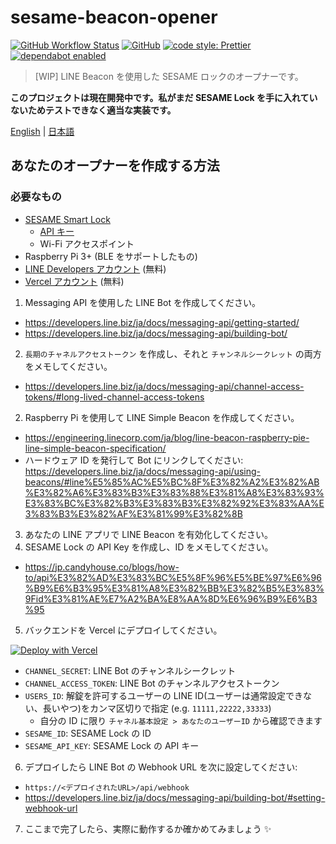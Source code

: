# sesame-beacon-opener

[![GitHub Workflow Status](https://img.shields.io/github/workflow/status/nzws/sesame-beacon-opener/Node%20CI?style=for-the-badge)](https://github.com/nzws/sesame-beacon-opener/actions)
[![GitHub](https://img.shields.io/github/license/nzws/sesame-beacon-opener?style=for-the-badge)](#license)
[![code style: Prettier](https://img.shields.io/badge/code_style-prettier-ff69b4.svg?style=for-the-badge&logo=prettier)](https://prettier.io/)
[![dependabot enabled](https://img.shields.io/badge/dependabot-enabled-0366D6.svg?style=for-the-badge&logo=dependabot)](https://github.com/nzws/sesame-beacon-opener/pulls?utf8=%E2%9C%93&q=is%3Apr+label%3Adependencies+)

> [WIP] LINE Beacon を使用した SESAME ロックのオープナーです。

**このプロジェクトは現在開発中です。私がまだ SESAME Lock を手に入れていないためテストできなく適当な実装です。**

[English](https://github.com/nzws/sesame-beacon-opener/blob/master/README.md) | [日本語](https://github.com/nzws/sesame-beacon-opener/blob/master/README.ja.md)

## あなたのオープナーを作成する方法

### 必要なもの

- [SESAME Smart Lock](https://jp.candyhouse.co/)
  - [API キー](https://jp.candyhouse.co/blogs/how-to/api%E3%82%AD%E3%83%BC%E5%8F%96%E5%BE%97%E6%96%B9%E6%B3%95%E3%81%A8%E3%82%BB%E3%82%B5%E3%83%9Fid%E3%81%AE%E7%A2%BA%E8%AA%8D%E6%96%B9%E6%B3%95)
  - Wi-Fi アクセスポイント
- Raspberry Pi 3+ (BLE をサポートしたもの)
- [LINE Developers アカウント](https://developers.line.biz/) (無料)
- [Vercel アカウント](https://vercel.com/) (無料)

1. Messaging API を使用した LINE Bot を作成してください。

- https://developers.line.biz/ja/docs/messaging-api/getting-started/
- https://developers.line.biz/ja/docs/messaging-api/building-bot/

2. `長期のチャネルアクセストークン` を作成し、それと `チャンネルシークレット` の両方をメモしてください。

- https://developers.line.biz/ja/docs/messaging-api/channel-access-tokens/#long-lived-channel-access-tokens

2. Raspberry Pi を使用して LINE Simple Beacon を作成してください。

- https://engineering.linecorp.com/ja/blog/line-beacon-raspberry-pie-line-simple-beacon-specification/
- ハードウェア ID を発行して Bot にリンクしてください: https://developers.line.biz/ja/docs/messaging-api/using-beacons/#line%E5%85%AC%E5%BC%8F%E3%82%A2%E3%82%AB%E3%82%A6%E3%83%B3%E3%83%88%E3%81%A8%E3%83%93%E3%83%BC%E3%82%B3%E3%83%B3%E3%82%92%E3%83%AA%E3%83%B3%E3%82%AF%E3%81%99%E3%82%8B

3. あなたの LINE アプリで LINE Beacon を有効化してください。
4. SESAME Lock の API Key を作成し、ID をメモしてください。

- https://jp.candyhouse.co/blogs/how-to/api%E3%82%AD%E3%83%BC%E5%8F%96%E5%BE%97%E6%96%B9%E6%B3%95%E3%81%A8%E3%82%BB%E3%82%B5%E3%83%9Fid%E3%81%AE%E7%A2%BA%E8%AA%8D%E6%96%B9%E6%B3%95

5. バックエンドを Vercel にデプロイしてください。

[![Deploy with Vercel](https://vercel.com/button)](https://vercel.com/new/git/external?repository-url=https%3A%2F%2Fgithub.com%2Fnzws%2Fsesame-beacon-opener&env=CHANNEL_SECRET,CHANNEL_ACCESS_TOKEN,USERS_ID,SESAME_ID,SESAME_API_KEY)

- `CHANNEL_SECRET`: LINE Bot のチャンネルシークレット
- `CHANNEL_ACCESS_TOKEN`: LINE Bot のチャンネルアクセストークン
- `USERS_ID`: 解錠を許可するユーザーの LINE ID(ユーザーは通常設定できない、長いやつ)をカンマ区切りで指定 (e.g. `11111,22222,33333`)
  - 自分の ID に限り `チャネル基本設定 > あなたのユーザーID` から確認できます
- `SESAME_ID`: SESAME Lock の ID
- `SESAME_API_KEY`: SESAME Lock の API キー

6. デプロイしたら LINE Bot の Webhook URL を次に設定してください:

- `https://<デプロイされたURL>/api/webhook`
- https://developers.line.biz/ja/docs/messaging-api/building-bot/#setting-webhook-url

7. ここまで完了したら、実際に動作するか確かめてみましょう ✨
